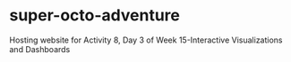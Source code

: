 # super-octo-adventure
Hosting website for Activity 8, Day 3 of Week 15-Interactive Visualizations and Dashboards
